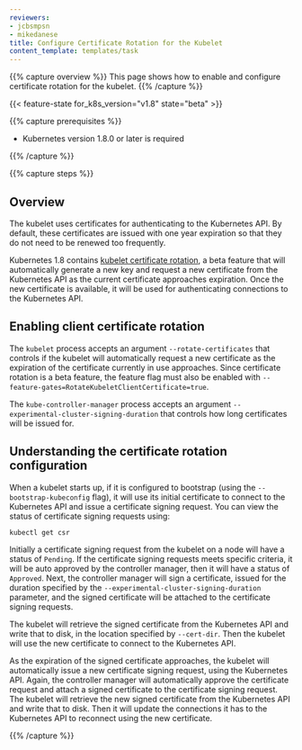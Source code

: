 ```yaml
---
reviewers:
- jcbsmpsn
- mikedanese
title: Configure Certificate Rotation for the Kubelet
content_template: templates/task
---
```


{{% capture overview %}}
This page shows how to enable and configure certificate rotation for the kubelet.
{{% /capture %}}

{{< feature-state for_k8s_version="v1.8" state="beta" >}}

{{% capture prerequisites %}}

* Kubernetes version 1.8.0 or later is required

{{% /capture %}}

{{% capture steps %}}

## Overview

The kubelet uses certificates for authenticating to the Kubernetes API.  By
default, these certificates are issued with one year expiration so that they do
not need to be renewed too frequently.

Kubernetes 1.8 contains [kubelet certificate
rotation](/docs/reference/command-line-tools-reference/kubelet-tls-bootstrapping/), a beta feature
that will automatically generate a new key and request a new certificate from
the Kubernetes API as the current certificate approaches expiration. Once the
new certificate is available, it will be used for authenticating connections to
the Kubernetes API.

## Enabling client certificate rotation

The `kubelet` process accepts an argument `--rotate-certificates` that controls
if the kubelet will automatically request a new certificate as the expiration of
the certificate currently in use approaches.  Since certificate rotation is a
beta feature, the feature flag must also be enabled with
`--feature-gates=RotateKubeletClientCertificate=true`.


The `kube-controller-manager` process accepts an argument
`--experimental-cluster-signing-duration` that controls how long certificates
will be issued for.

## Understanding the certificate rotation configuration

When a kubelet starts up, if it is configured to bootstrap (using the
`--bootstrap-kubeconfig` flag), it will use its initial certificate to connect
to the Kubernetes API and issue a certificate signing request. You can view the
status of certificate signing requests using:

```sh
kubectl get csr
```

Initially a certificate signing request from the kubelet on a node will have a
status of `Pending`. If the certificate signing requests meets specific
criteria, it will be auto approved by the controller manager, then it will have
a status of `Approved`. Next, the controller manager will sign a certificate,
issued for the duration specified by the
`--experimental-cluster-signing-duration` parameter, and the signed certificate
will be attached to the certificate signing requests.

The kubelet will retrieve the signed certificate from the Kubernetes API and
write that to disk, in the location specified by `--cert-dir`. Then the kubelet
will use the new certificate to connect to the Kubernetes API.

As the expiration of the signed certificate approaches, the kubelet will
automatically issue a new certificate signing request, using the Kubernetes
API. Again, the controller manager will automatically approve the certificate
request and attach a signed certificate to the certificate signing request. The
kubelet will retrieve the new signed certificate from the Kubernetes API and
write that to disk. Then it will update the connections it has to the
Kubernetes API to reconnect using the new certificate.

{{% /capture %}}


